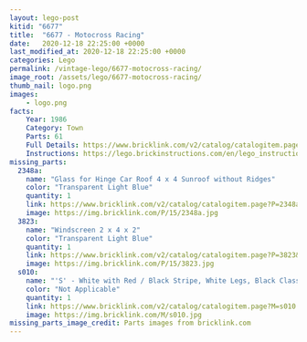 ```yaml
---
layout: lego-post
kitid: "6677"
title:  "6677 - Motocross Racing"
date:   2020-12-18 22:25:00 +0000
last_modified_at: 2020-12-18 22:25:00 +0000
categories: Lego
permalink: /vintage-lego/6677-motocross-racing/
image_root: /assets/lego/6677-motocross-racing/
thumb_nail: logo.png
images:
    - logo.png
facts:
    Year: 1986
    Category: Town
    Parts: 61
    Full Details: https://www.bricklink.com/v2/catalog/catalogitem.page?S=6677-1&name=Motocross%20Racing&category=%5BTown%5D%5BClassic%20Town%5D%5BRace%5D
    Instructions: https://lego.brickinstructions.com/en/lego_instructions/set/6677/Motocross_Racing
missing_parts:
  2348a:
    name: "Glass for Hinge Car Roof 4 x 4 Sunroof without Ridges"
    color: "Transparent Light Blue"
    quantity: 1
    link: https://www.bricklink.com/v2/catalog/catalogitem.page?P=2348a&idColor=15 
    image: https://img.bricklink.com/P/15/2348a.jpg
  3823:
    name: "Windscreen 2 x 4 x 2"
    color: "Transparent Light Blue"
    quantity: 1
    link: https://www.bricklink.com/v2/catalog/catalogitem.page?P=3823&idColor=15 
    image: https://img.bricklink.com/P/15/3823.jpg
  s010:
    name: "'S' - White with Red / Black Stripe, White Legs, Black Classic Helmet"
    color: "Not Applicable"
    quantity: 1
    link: https://www.bricklink.com/v2/catalog/catalogitem.page?M=s010
    image: https://img.bricklink.com/M/s010.jpg
missing_parts_image_credit: Parts images from bricklink.com
---
```

